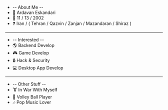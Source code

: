 - -- About Me --
- 👋 Ardavan Eskandari
- 🎂 11 / 13 / 2002 
- ❓ Iran / ( Tehran / Qazvin / Zanjan / Mazandaran / Shiraz )
- -----------------
- -- Interested --
- 🌎 Backend Develop
- 🎮 Game Develop
- 🔒 Hack & Security
- 💻 Desktop App Develop
- -----------------
- -- Other Stuff --
- 🏋️ In War With Myself
- 🏐 Volley Ball Player
- 🎶 Pop Music Lover

<!---
ardavan8102/ardavan8102 is a ✨ special ✨ repository because its `README.md` (this file) appears on your GitHub profile.
You can click the Preview link to take a look at your changes.
--->
